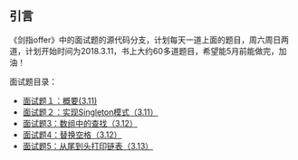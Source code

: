 
## 引言

《剑指offer》中的面试题的源代码分支，计划每天一道上面的题目，周六周日两道，计划开始时间为2018.3.11，书上大约60多道题目，希望能5月前能做完，加油！

面试题目录：

+ [面试题１：概要(3.11)](Test01.md)
+ [面试题２：实现Singleton模式（3.11）](Test02.md)
+ [面试题3：数组中的查找（3.12）](Test03.md)
+ [面试题4：替换空格（3.12）](Test04.md)
+ [面试题5：从尾到头打印链表（3.13）](Test05.md)